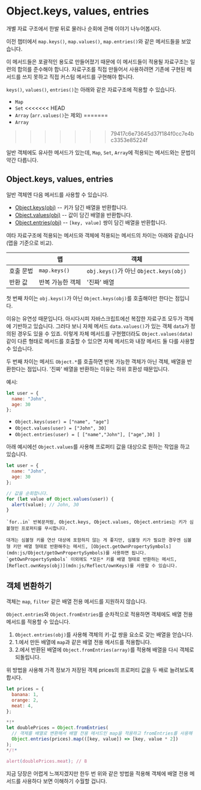 
# Object.keys, values, entries

개별 자료 구조에서 한발 뒤로 물러나 순회에 관해 이야기 나누어봅시다.

이전 챕터에서 `map.keys()`, `map.values()`, `map.entries()`와 같은 메서드들을 보았습니다.

이 메서드들은 포괄적인 용도로 만들어졌기 때문에 이 메서드들이 적용될 자료구조는 일련의 합의를 준수해야 합니다. 자료구조를 직접 만들어서 사용하려면 기존에 구현된 메서드를 쓰지 못하고 직접 커스텀 메서드를 구현해야 합니다.

`keys()`, `values()`, `entries()`는 아래와 같은 자료구조에 적용할 수 있습니다.

- `Map`
- `Set`
<<<<<<< HEAD
- `Array` (`arr.values()`는 제외)
=======
- `Array`
>>>>>>> 79417c6e73645d37f184f0cc7e4bc3353e85224f

일반 객체에도 유사한 메서드가 있는데, `Map`, `Set`, `Array`에 적용되는 메서드와는 문법이 약간 다릅니다.

## Object.keys, values, entries

일반 객체엔 다음 메서드를 사용할 수 있습니다.

- [Object.keys(obj)](mdn:js/Object/keys) -- 키가 담긴 배열을 반환합니다.
- [Object.values(obj)](mdn:js/Object/values) -- 값이 담긴 배열을 반환합니다.
- [Object.entries(obj)](mdn:js/Object/entries) -- `[key, value]` 쌍이 담긴 배열을 반환합니다.

여타 자료구조에 적용되는 메서드와 객체에 적용되는 메서드의 차이는 아래와 같습니다(맵을 기준으로 비교). 

|             | 맵              | 객체       |
|-------------|------------------|--------------|
| 호출 문법    | `map.keys()`  | `obj.keys()`가 아닌 `Object.keys(obj)` |
| 반환 값      | 반복 가능한 객체      | '진짜' 배열                     |

첫 번째 차이는 `obj.keys()`가 아닌 `Object.keys(obj)`를 호출해야만 한다는 점입니다.

이유는 유연성 때문입니다. 아시다시피 자바스크립트에선 복잡한 자료구조 모두가 객체에 기반하고 있습니다. 그러다 보니 자체 메서드 `data.values()`가 있는 객체 `data`가 정의된 경우도 있을 수 있죠. 이렇게 자체 메서드를 구현했더라도 `Object.values(data)`같이 다른 형태로 메서드를 호출할 수 있으면 자체 메서드와 내장 메서드 둘 다를 사용할 수 있습니다. 

두 번째 차이는 메서드 `Object.*`를 호출하면 반복 가능한 객체가 아닌 객체, 배열을 반환한다는 점입니다. '진짜' 배열을 반환하는 이유는 하위 호환성 때문입니다.  

예시:

```js
let user = {
  name: "John",
  age: 30
};
```

- `Object.keys(user) = ["name", "age"]`
- `Object.values(user) = ["John", 30]`
- `Object.entries(user) = [ ["name","John"], ["age",30] ]`

아래 예시에선 `Object.values`를 사용해 프로퍼티 값을 대상으로 원하는 작업을 하고 있습니다.

```js run
let user = {
  name: "John",
  age: 30
};

// 값을 순회합니다.
for (let value of Object.values(user)) {
  alert(value); // John, 30
}
```

```warn header="Object.keys/values/entries는 심볼형 프로퍼티를 무시합니다."
`for..in` 반복문처럼, Object.keys, Object.values, Object.entries는 키가 심볼형인 프로퍼티를 무시합니다.

대개는 심볼형 키를 연산 대상에 포함하지 않는 게 좋지만, 심볼형 키가 필요한 경우엔 심볼형 키만 배열 형태로 반환해주는 메서드, [Object.getOwnPropertySymbols](mdn:js/Object/getOwnPropertySymbols)를 사용하면 됩니다. `getOwnPropertySymbols` 이외에도 *모든* 키를 배열 형태로 반환하는 메서드, [Reflect.ownKeys(obj)](mdn:js/Reflect/ownKeys)를 사용할 수 있습니다.
```


## 객체 변환하기

객체는 `map`, `filter` 같은 배열 전용 메서드를 지원하지 않습니다.

`Object.entries`와 `Object.fromEntries`를 순차적으로 적용하면 객체에도 배열 전용 메서드를 적용할 수 있습니다.

1. `Object.entries(obj)`를 사용해 객체의 키-값 쌍을 요소로 갖는 배열을 얻습니다.
2. 1.에서 만든 배열에 `map`과 같은 배열 전용 메서드를 적용합니다.
3. 2.에서 반환된 배열에 `Object.fromEntries(array)`를 적용해 배열을 다시 객체로 되돌립니다.

위 방법을 사용해 가격 정보가 저장된 객체 prices의 프로퍼티 값을 두 배로 늘려보도록 합시다. 

```js run
let prices = {
  banana: 1,
  orange: 2,
  meat: 4,
};

*!*
let doublePrices = Object.fromEntries(
  // 객체를 배열로 변환해서 배열 전용 메서드인 map을 적용하고 fromEntries를 사용해 배열을 다시 객체로 되돌립니다.
  Object.entries(prices).map(([key, value]) => [key, value * 2])
);
*/!*

alert(doublePrices.meat); // 8
```   

지금 당장은 어렵게 느껴지겠지만 한두 번 위와 같은 방법을 적용해 객체에 배열 전용 메서드를 사용하다 보면 이해하기 수월할 겁니다.